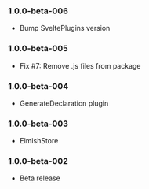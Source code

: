 ### 1.0.0-beta-006

* Bump SveltePlugins version

### 1.0.0-beta-005

* Fix #7: Remove .js files from package

### 1.0.0-beta-004

* GenerateDeclaration plugin

### 1.0.0-beta-003

* ElmishStore

### 1.0.0-beta-002

* Beta release